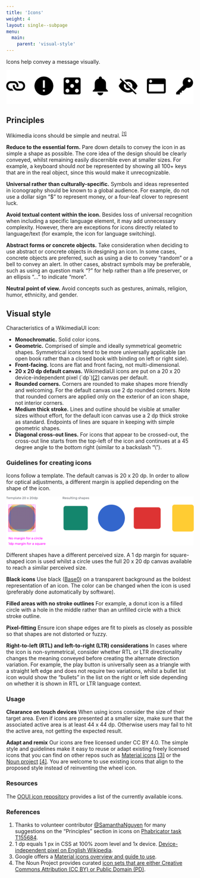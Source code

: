 ```yaml
---
title: 'Icons'
weight: 4
layout: single--subpage
menu:
  main:
    parent: 'visual-style'
---
```


Icons help convey a message visually.

![Sample of WikimediaUI icons](icons-sample.svg)

## Principles

Wikimedia icons should be simple and neutral. <sup>[\[1\]](#References)</sup>

**Reduce to the essential form.** Pare down details to convey the icon in as simple a shape as possible. The core idea of the design should be clearly conveyed, whilst remaining easily discernible even at smaller sizes. For example, a keyboard should _not_ be represented by showing all 100+ keys that are in the real object, since this would make it unrecognizable.

**Universal rather than culturally-specific.** Symbols and ideas represented in iconography should be known to a global audience. For example, do not use a dollar sign “$” to represent money, or a four-leaf clover to represent luck.

**Avoid textual content within the icon.** Besides loss of universal recognition when including a specific language element, it may add unnecessary complexity. However, there are exceptions for icons directly related to language/text (for example, the icon for language switching).

**Abstract forms or concrete objects.** Take consideration when deciding to use abstract or concrete objects in designing an icon. In some cases, concrete objects are preferred, such as using a die to convey “random” or a bell to convey an alert. In other cases, abstract symbols may be preferable, such as using an question mark “?” for help rather than a life preserver, or an ellipsis “…” to indicate “more”.

**Neutral point of view.** Avoid concepts such as gestures, animals, religion, humor, ethnicity, and gender.

## Visual style

Characteristics of a WikimediaUI icon:

*   **Monochromatic.** Solid color icons.
*   **Geometric.** Comprised of simple and ideally symmetrical geometric shapes. Symmetrical icons tend to be more universally applicable (an open book rather than a closed book with binding on left or right side).
*   **Front-facing.** Icons are flat and front facing, not multi-dimensional.
*   **20 x 20 dp default canvas.** WikimediaUI icons are put on a 20 x 20 device-independent pixel (\`dp\`)[\[2\]](#References) canvas per default.
*   **Rounded corners.** Corners are rounded to make shapes more friendly and welcoming. For the default canvas use 2 dp rounded corners. Note that rounded corners are applied only on the exterior of an icon shape, not interior corners.
*   **Medium thick stroke.** Lines and outline should be visible at smaller sizes without effort, for the default icon canvas use a 2 dp thick stroke as standard. Endpoints of lines are square in keeping with simple geometric shapes.
*   **Diagonal cross-out lines.** For icons that appear to be crossed-out, the cross-out line starts from the top-left of the icon and continues at a 45 degree angle to the bottom right (similar to a backslash “\\”).

### Guidelines for creating icons

Icons follow a template. The default canvas is 20 x 20 dp. In order to allow for optical adjustments, a different margin is applied depending on the shape of the icon.

![Icon sizes at different shapes for optical adjustment](icons-optical-adjustment.png)

Different shapes have a different perceived size. A 1 dp margin for square-shaped icon is used whilst a circle uses the full 20 x 20 dp canvas available to reach a similar perceived size.

**Black icons**
Use black ([Base0](visual-style_colors.html)) on a transparent background as the boldest representation of an icon. The color can be changed when the icon is used (preferably done automatically by software).

**Filled areas with no stroke outlines**
For example, a donut icon is a filled circle with a hole in the middle rather than an unfilled circle with a thick stroke outline.

**Pixel-fitting**
Ensure icon shape edges are fit to pixels as closely as possible so that shapes are not distorted or fuzzy.

**Right-to-left (RTL) and left-to-right (LTR) considerations**
In cases where the icon is non-symmetrical, consider whether RTL or LTR directionality changes the meaning conveyed before creating the alternate direction variation. For example, the play button is universally seen as a triangle with a straight left edge and does not require two variations, whilst a bullet list icon would show the “bullets” in the list on the right or left side depending on whether it is shown in RTL or LTR language context.

### Usage

**Clearance on touch devices**
When using icons consider the size of their target area. Even if icons are presented at a smaller size, make sure that the associated active area is at least 44 x 44 dp. Otherwise users may fail to hit the active area, not getting the expected result.

**Adapt and remix**
Our icons are free licensed under CC BY 4.0.
The simple style and guidelines make it easy to reuse or adapt existing freely licensed icons that you can find on other repos such as [Material icons](https://material.io/icons/) [\[3\]](#References) or the [Noun project](https://thenounproject.com/) [\[4\]](#References). You are welcome to use existing icons that align to the proposed style instead of reinventing the wheel icon.

### Resources

The [OOUI icon repository](https://doc.wikimedia.org/oojs-ui/master/demos/?page=icons&theme=wikimediaui&direction=ltr&platform=desktop#icons-mediawiki-ltr) provides a list of the currently available icons.

### References

1.  Thanks to volunteer contributor [@SamanthaNguyen](https://phabricator.wikimedia.org/p/SamanthaNguyen/) for many suggestions on the “Principles” section in icons on [Phabricator task T155684](https://phabricator.wikimedia.org/T155684).
2.  1 dp equals 1 px in CSS at 100% zoom level and 1x device. [Device-independent pixel on English Wikipedia](https://en.wikipedia.org/wiki/Device-independent_pixel).
3.  Google offers a [Material icons overview and guide to use](https://material.io/guidelines/style/icons.html).
4.  The Noun Project provides curated [icon sets that are either Creative Commons Attribution (CC BY) or Public Domain (PD)](https://thenounproject.zendesk.com/hc/en-us/articles/200509798-What-licenses-do-you-use-).
